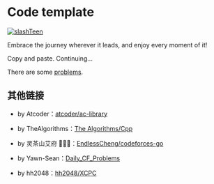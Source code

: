 # Code template

[![slashTeen](https://img.shields.io/badge/slashTeen-Codeforces-purple?style=for-the-badge)](https://codeforces.com/profile/slashTeen)

Embrace the journey wherever it leads, and enjoy every moment of it!

Copy and paste. Continuing...

There are some [problems](https://docs.qq.com/sheet/DT3B6ZGRWeWtKcUdm).

## 其他链接

- by Atcoder：[atcoder/ac-library](https://github.com/atcoder/ac-library)

- by TheAlgorithms：[The Algorithms/Cpp](https://github.com/TheAlgorithms/C-Plus-Plus)

- by 灵茶山艾府 💭💡🎈：[EndlessCheng/codeforces-go](https://github.com/EndlessCheng/codeforces-go)

- by Yawn-Sean：[Daily_CF_Problems](https://github.com/Yawn-Sean/Daily_CF_Problems)

- by hh2048：[hh2048/XCPC](https://github.com/hh2048/XCPC)
